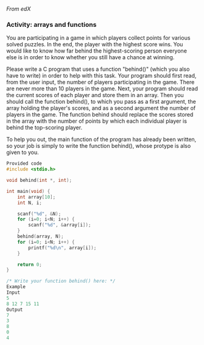*From edX*

### Activity: arrays and functions

You are participating in a game in which players collect points for various solved puzzles. In the end, the player with the highest score wins. You would like to know how far behind the highest-scoring person everyone else is in order to know whether you still have a chance at winning.

Please write a C program that uses a function "behind()" (which you also have to write) in order to help with this task. Your program should first read, from the user input, the number of players participating in the game. There are never more than 10 players in the game. Next, your program should read the current scores of each player and store them in an array. Then you should call the function behind(), to which you pass as a first argument, the array holding the player's scores, and as a second argument the number of players in the game. The function behind should replace the scores stored in the array with the number of points by which each individual player is behind the top-scoring player.

To help you out, the main function of the program has already been written, so your job is simply to write the function behind(), whose protype is also given to you.

```c
Provided code
#include <stdio.h>

void behind(int *, int);

int main(void) {
    int array[10];
    int N, i;

    scanf("%d", &N);
    for (i=0; i<N; i++) {
        scanf("%d", &array[i]);
    }
    behind(array, N);
    for (i=0; i<N; i++) {
        printf("%d\n", array[i]);
    }

    return 0;
}

/* Write your function behind() here: */
Example
Input
5                                                                               
8 12 7 15 11                                                                    
Output
7                                                                               
3                                                                               
8                                                                               
0                                                                               
4      
```    
